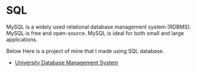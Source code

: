 # SQL

MySQL is a widely used relational database management system (RDBMS). MySQL is free and open-source. MySQL is ideal for both small and large applications.

Below Here is a project of mine that I made using SQL database.
<ul>
        <li><a href="SQL/University Database Mangment.ipynb">University Database Management System</a></li>
</ul>
